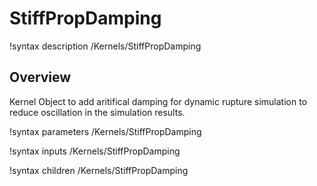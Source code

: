 # StiffPropDamping

!syntax description /Kernels/StiffPropDamping

## Overview

Kernel Object to add aritifical damping for dynamic rupture simulation to reduce oscillation in the simulation results.

!syntax parameters /Kernels/StiffPropDamping

!syntax inputs /Kernels/StiffPropDamping

!syntax children /Kernels/StiffPropDamping
